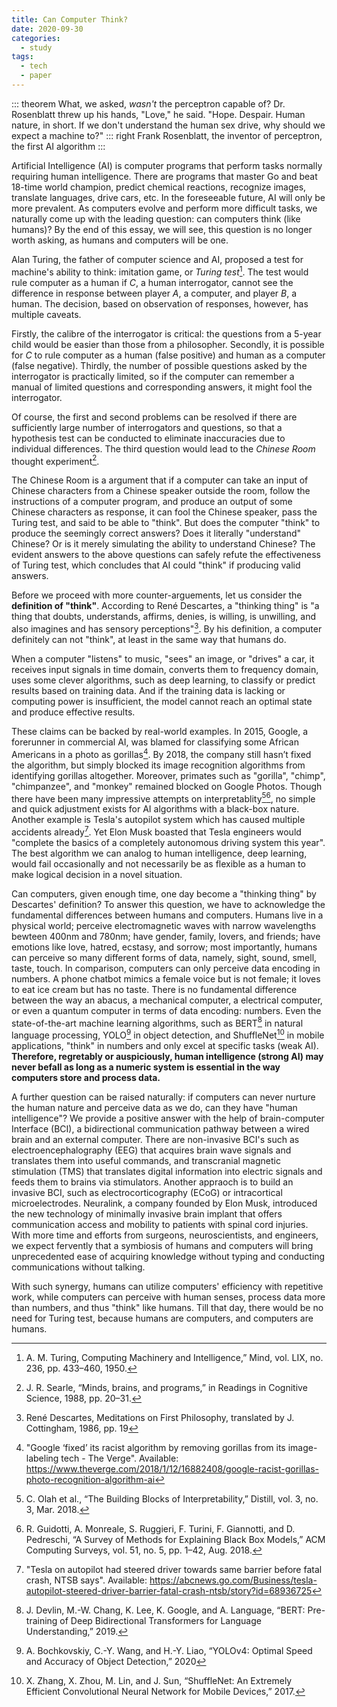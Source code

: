 ```yaml
---
title: Can Computer Think?
date: 2020-09-30
categories:
  - study
tags:
  - tech
  - paper
---
```


::: theorem
What, we asked, _wasn't_ the perceptron capable of? Dr. Rosenblatt threw up his hands, "Love," he said. "Hope. Despair. Human nature, in short. If we don't understand the human sex drive, why should we expect a machine to?"
::: right
Frank Rosenblatt, the inventor of perceptron, the first AI algorithm
:::

<!-- more -->

Artificial Intelligence (AI) is computer programs that perform tasks normally requiring human intelligence. There are programs that master Go and beat 18-time world champion, predict chemical reactions, recognize images, translate languages, drive cars, etc. In the foreseeable future, AI will only be more prevalent. As computers evolve and perform more difficult tasks, we naturally come up with the leading question: can computers think (like humans)? By the end of this essay, we will see, this question is no longer worth asking, as humans and computers will be one.

Alan Turing, the father of computer science and AI, proposed a test for machine's ability to think: imitation game, or _Turing test_[^1]. The test would rule computer as a human if $C$, a human interrogator, cannot see the difference in response between player $A$, a computer, and player $B$, a human. The decision, based on observation of responses, however, has multiple caveats.

Firstly, the calibre of the interrogator is critical: the questions from a 5-year child would be easier than those from a philosopher. Secondly, it is possible for $C$ to rule computer as a human (false positive) and human as a computer (false negative). Thirdly, the number of possible questions asked by the interrogator is practically limited, so if the computer can remember a manual of limited questions and corresponding answers, it might fool the interrogator.

Of course, the first and second problems can be resolved if there are sufficiently large number of interrogators and questions, so that a hypothesis test can be conducted to eliminate inaccuracies due to individual differences. The third question would lead to the _Chinese Room_ thought experiment[^2].

The Chinese Room is a argument that if a computer can take an input of Chinese characters from a Chinese speaker outside the room, follow the instructions of a computer program, and produce an output of some Chinese characters as response, it can fool the Chinese speaker, pass the Turing test, and said to be able to "think". But does the computer "think" to produce the seemingly correct answers? Does it literally "understand" Chinese? Or is it merely simulating the ability to understand Chinese? The evident answers to the above questions can safely refute the effectiveness of Turing test, which concludes that AI could "think" if producing valid answers.

Before we proceed with more counter-arguements, let us consider the **definition of "think"**. According to René Descartes, a "thinking thing" is "a thing that doubts, understands, affirms, denies, is willing, is unwilling, and also imagines and has sensory perceptions"[^3]. By his definition, a computer definitely can not "think", at least in the same way that humans do.

When a computer "listens" to music, "sees" an image, or "drives" a car, it receives input signals in time domain, converts them to frequency domain, uses some clever algorithms, such as deep learning, to classify or predict results based on training data. And if the training data is lacking or computing power is insufficient, the model cannot reach an optimal state and produce effective results.

These claims can be backed by real-world examples. In 2015, Google, a forerunner in commercial AI, was blamed for classifying some African Americans in a photo as gorillas[^4]. By 2018, the company still hasn’t fixed the algorithm, but simply blocked its image recognition algorithms from identifying gorillas altogether. Moreover, primates such as "gorilla", "chimp", "chimpanzee", and "monkey" remained blocked on Google Photos. Though there have been many impressive attempts on interpretablity[^5][^6], no simple and quick adjustment exists for AI algorithms with a black-box nature. Another example is Tesla's autopilot system which has caused multiple accidents already[^7]. Yet Elon Musk boasted that Tesla engineers would "complete the basics of a completely autonomous driving system this year". The best algorithm we can analog to human intelligence, deep learning, would fail occasionally and not necessarily be as flexible as a human to make logical decision in a novel situation.

Can computers, given enough time, one day become a "thinking thing" by Descartes' definition? To answer this question, we have to acknowledge the fundamental differences between humans and computers. Humans live in a physical world; perceive electromagnetic waves with narrow wavelengths bewteen $400$nm and $780$nm; have gender, family, lovers, and friends; have emotions like love, hatred, ecstasy, and sorrow; most importantly, humans can perceive so many different forms of data, namely, sight, sound, smell, taste, touch. In comparison, computers can only perceive data encoding in numbers. A phone chatbot mimics a female voice but is not female; it loves to eat ice cream but has no taste. There is no fundamental difference between the way an abacus, a mechanical computer, a electrical computer, or even a quantum computer in terms of data encoding: numbers. Even the state-of-the-art machine learning algorithms, such as BERT[^8] in natural language processing, YOLO[^9] in object detection, and ShuffleNet[^10] in mobile applications, "think" in numbers and only excel at specific tasks (weak AI). **Therefore, regretably or auspiciously, human intelligence (strong AI) may never befall as long as a numeric system is essential in the way computers store and process data.**

A further question can be raised naturally: if computers can never nurture the human nature and perceive data as we do, can they have "human intelligence"? We provide a positive answer with the help of brain-computer Interface (BCI), a bidirectional communication pathway between a wired brain and an external computer. There are non-invasive BCI's such as electroencephalography (EEG) that acquires brain wave signals and translates them into useful commands, and transcranial magnetic stimulation (TMS) that translates digital information into electric signals and feeds them to brains via stimulators. Another appraoch is to build an invasive BCI, such as electrocorticography (ECoG) or intracortical microelectrodes. Neuralink, a company founded by Elon Musk, introduced the new technology of minimally invasive brain implant that offers communication access and mobility to patients with spinal cord injuries. With more time and efforts from surgeons, neuroscientists, and engineers, we expect fervently that a symbiosis of humans and computers will bring unprecedented ease of acquiring knowledge without typing and conducting communications without talking.

With such synergy, humans can utilize computers' efficiency with repetitive work, while computers can perceive with human senses, process data more than numbers, and thus "think" like humans. Till that day, there would be no need for Turing test, because humans are computers, and computers are humans.

[^1]: A. M. Turing, Computing Machinery and Intelligence,” Mind, vol. LIX, no. 236, pp. 433–460, 1950.‌
[^2]: J. R. Searle, “Minds, brains, and programs,” in Readings in Cognitive Science, 1988, pp. 20–31.
[^3]: René Descartes, Meditations on First Philosophy, translated by J. Cottingham, 1986, pp. 19
[^4]: "Google ‘fixed’ its racist algorithm by removing gorillas from its image-labeling tech - The Verge". Available: https://www.theverge.com/2018/1/12/16882408/google-racist-gorillas-photo-recognition-algorithm-ai
[^5]: C. Olah et al., “The Building Blocks of Interpretability,” Distill, vol. 3, no. 3, Mar. 2018.
[^6]: R. Guidotti, A. Monreale, S. Ruggieri, F. Turini, F. Giannotti, and D. Pedreschi, “A Survey of Methods for Explaining Black Box Models,” ACM Computing Surveys, vol. 51, no. 5, pp. 1–42, Aug. 2018.
[^7]: "Tesla on autopilot had steered driver towards same barrier before fatal crash, NTSB says". Available: https://abcnews.go.com/Business/tesla-autopilot-steered-driver-barrier-fatal-crash-ntsb/story?id=68936725
[^8]: J. Devlin, M.-W. Chang, K. Lee, K. Google, and A. Language, “BERT: Pre-training of Deep Bidirectional Transformers for Language Understanding,” 2019.
[^9]: A. Bochkovskiy, C.-Y. Wang, and H.-Y. Liao, “YOLOv4: Optimal Speed and Accuracy of Object Detection,” 2020
[^10]: X. Zhang, X. Zhou, M. Lin, and J. Sun, “ShuffleNet: An Extremely Efficient Convolutional Neural Network for Mobile Devices,” 2017.
